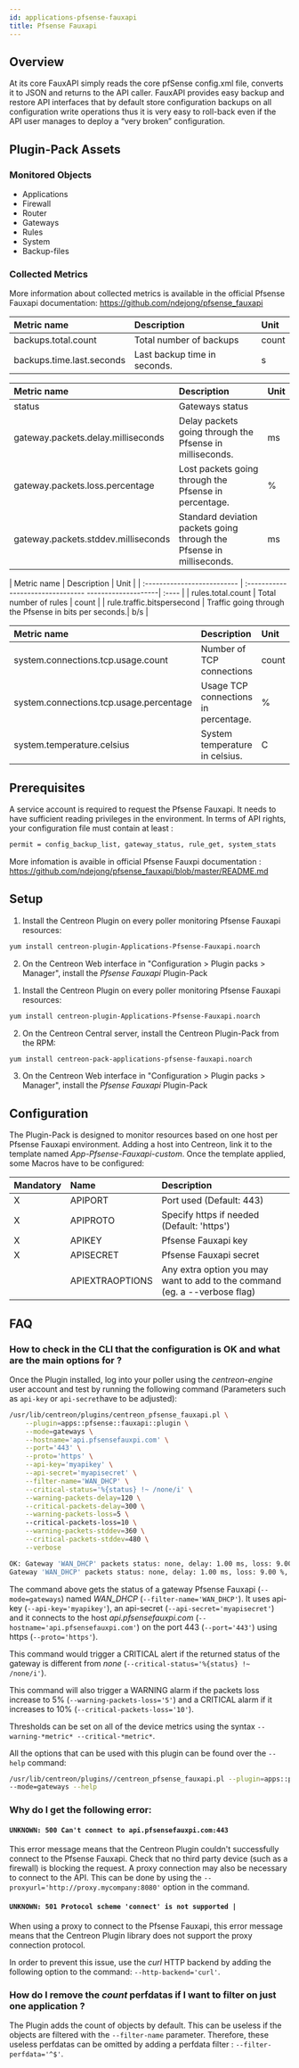 ```yaml
---
id: applications-pfsense-fauxapi
title: Pfsense Fauxapi
---
```


## Overview

At its core FauxAPI simply reads the core pfSense config.xml file, converts it to JSON and returns to the API caller. 
FauxAPI provides easy backup and restore API interfaces that by default store configuration backups on all configuration write operations thus it is very easy to roll-back
even if the API user manages to deploy a “very broken” configuration.

## Plugin-Pack Assets

### Monitored Objects

* Applications
* Firewall
* Router
* Gateways
* Rules
* System
* Backup-files

### Collected Metrics

More information about collected metrics is available in the official Pfsense Fauxapi documentation: https://github.com/ndejong/pfsense_fauxapi

<!--DOCUSAURUS_CODE_TABS-->

<!--Backup-files-->

| Metric name                                | Description                 | Unit  |
| :----------------------------------------- | :---------------------------| :---- | 
| backups.total.count                        | Total number of backups     | count |
| backups.time.last.seconds                  | Last backup time in seconds.| s     |

<!--Gateways-->

| Metric name                                 | Description                                                          | Unit |
| :------------------------------------------ | :------------------------------------------------------------------- | :--- |
| status                                      | Gateways status                                                      |      |
| gateway.packets.delay.milliseconds          | Delay packets going through the Pfsense in milliseconds.             | ms   |
| gateway.packets.loss.percentage             | Lost packets going through the Pfsense in percentage.                | %    |
| gateway.packets.stddev.milliseconds         | Standard deviation packets going through the Pfsense in milliseconds.| ms   |

<!--Rules-->

| Metric name                 | Description                                           | Unit  |
| :-------------------------- | :-------------------------------- --------------------| :---- |
| rules.total.count           | Total number of rules                                 | count |
| rule.traffic.bitspersecond  | Traffic going through the Pfsense in bits per seconds.| b/s   |

<!--System-->

| Metric name                                | Description                         | Unit  |
| :----------------------------------------- | :-----------------------------------| :---- |
| system.connections.tcp.usage.count         | Number of TCP connections           | count |
| system.connections.tcp.usage.percentage    | Usage TCP connections in percentage.| %     |
| system.temperature.celsius                 | System temperature in celsius.      | C     |

<!--END_DOCUSAURUS_CODE_TABS-->

## Prerequisites

A service account is required to request the Pfsense Fauxapi. It needs to have sufficient reading privileges in the environment.
In terms of API rights, your configuration file must contain at least :
```xml
permit = config_backup_list, gateway_status, rule_get, system_stats
```
More infomation is avaible in official Pfsense Fauxpi documentation : https://github.com/ndejong/pfsense_fauxapi/blob/master/README.md

## Setup

<!--DOCUSAURUS_CODE_TABS-->

<!--Online IMP Licence & IT-100 Editions-->

1. Install the Centreon Plugin on every poller monitoring Pfsense Fauxapi resources:

```bash
yum install centreon-plugin-Applications-Pfsense-Fauxapi.noarch
```

2. On the Centreon Web interface in "Configuration > Plugin packs > Manager", install the *Pfsense Fauxapi* Plugin-Pack

<!--Offline IMP License-->

1. Install the Centreon Plugin on every poller monitoring Pfsense Fauxapi resources:

```bash
yum install centreon-plugin-Applications-Pfsense-Fauxapi.noarch
```

2. On the Centreon Central server, install the Centreon Plugin-Pack from the RPM:

```bash
yum install centreon-pack-applications-pfsense-fauxapi.noarch
```

3. On the Centreon Web interface in "Configuration > Plugin packs > Manager", install the *Pfsense Fauxapi* Plugin-Pack

<!--END_DOCUSAURUS_CODE_TABS-->

## Configuration

The Plugin-Pack is designed to monitor resources based on one host per Pfsense Fauxapi environment.
Adding a host into Centreon, link it to the template named *App-Pfsense-Fauxapi-custom*. 
Once the template applied, some Macros have to be configured:

| Mandatory | Name            | Description                                                                |
| :-------- | :-------------- | :------------------------------------------------------------------------- |
| X         | APIPORT         | Port used (Default: 443)                                                   |
| X         | APIPROTO        | Specify https if needed (Default: 'https')                                 |
| X         | APIKEY          | Pfsense Fauxapi key                                                        |
| X         | APISECRET       | Pfsense Fauxapi secret                                                     |
|    	    | APIEXTRAOPTIONS | Any extra option you may want to add to the command (eg. a --verbose flag) |

## FAQ

### How to check in the CLI that the configuration is OK and what are the main options for ?

Once the Plugin installed, log into your poller using the *centreon-engine* user account and test by running the following command (Parameters such as ```api-key``` or ```api-secret```have to be adjusted):

```bash
/usr/lib/centreon/plugins/centreon_pfsense_fauxapi.pl \
    --plugin=apps::pfsense::fauxapi::plugin \
    --mode=gateways \
    --hostname='api.pfsensefauxpi.com' \
    --port='443' \
    --proto='https' \
    --api-key='myapikey' \
    --api-secret='myapisecret' \
    --filter-name='WAN_DHCP' \
    --critical-status='%{status} !~ /none/i' \
    --warning-packets-delay=120 \
    --critical-packets-delay=300 \
    --warning-packets-loss=5 \ 
    --critical-packets-loss=10 \
    --warning-packets-stddev=360 \
    --critical-packets-stddev=480 \
    --verbose

OK: Gateway 'WAN_DHCP' packets status: none, delay: 1.00 ms, loss: 9.00 %, stddev: 7.00 ms | 'WAN_DHCP#gateway.packets.delay.milliseconds'=1.00ms;;120;300; 'WAN_DHCP#gateway.packets.loss.percentage'=9.00%;;;5;10 'WAN_DHCP#gateway.packets.stddev.milliseconds'=7.00ms;;360;480;
Gateway 'WAN_DHCP' packets status: none, delay: 1.00 ms, loss: 9.00 %, stddev: 7.00 ms
```

The command above gets the status of a gateway Pfsense Fauxapi (```--mode=gateways```) named *WAN_DHCP* (```--filter-name='WAN_DHCP'```). 
It uses api-key (```--api-key='myapikey'```), an api-secret (```--api-secret='myapisecret'```)
and it connects to the host _api.pfsensefauxpi.com_ (```--hostname='api.pfsensefauxpi.com'```) 
on the port 443 (```--port='443'```) using https (```--proto='https'```).

This command would trigger a CRITICAL alert if the returned status of the gateway is different from *none* (```--critical-status='%{status} !~ /none/i'```).

This command will also trigger a WARNING alarm if the packets loss increase to 5% (```--warning-packets-loss='5'```)
and a CRITICAL alarm if it increases to 10% (```--critical-packets-loss='10'```).

Thresholds can be set on all of the device metrics using the syntax ```--warning-*metric* --critical-*metric*```.

All the options that can be used with this plugin can be found over the ```--help``` command:

```bash
/usr/lib/centreon/plugins//centreon_pfsense_fauxapi.pl --plugin=apps::pfsense::fauxapi::plugin \
--mode=gateways --help
```

### Why do I get the following error: 

#### ```UNKNOWN: 500 Can't connect to api.pfsensefauxpi.com:443```

This error message means that the Centreon Plugin couldn't successfully connect to the Pfsense Fauxapi.
Check that no third party device (such as a firewall) is blocking the request.
A proxy connection may also be necessary to connect to the API. This can be done by using the ```--proxyurl='http://proxy.mycompany:8080'``` option in the command.

#### ```UNKNOWN: 501 Protocol scheme 'connect' is not supported |``` 

When using a proxy to connect to the Pfsense Fauxapi, this error message means that the Centreon Plugin library does not support
the proxy connection protocol.

In order to prevent this issue, use the *curl* HTTP backend by adding the following option to the command: ```--http-backend='curl'```.

### How do I remove the *count* perfdatas if I want to filter on just one application ?

The Plugin adds the count of objects by default. This can be useless if the objects are filtered with the ```--filter-name``` parameter.
Therefore, these useless perfdatas can be omitted by adding a perfdata filter : ```--filter-perfdata='^$'```.
